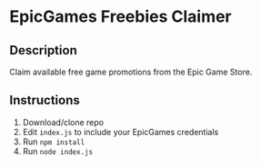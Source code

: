 # EpicGames Freebies Claimer

## Description
Claim available free game promotions from the Epic Game Store.

## Instructions
1. Download/clone repo
2. Edit `index.js` to include your EpicGames credentials
2. Run `npm install`
3. Run `node index.js`